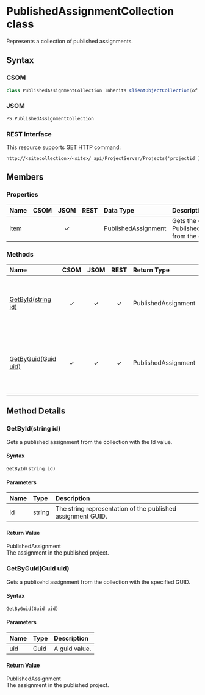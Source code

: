 # PublishedAssignmentCollection class

Represents a collection of published assignments.

## Syntax

### CSOM

```C#
class PublishedAssignmentCollection Inherits ClientObjectCollection(of PublishedAssignment)
```

### JSOM

```
PS.PublishedAssignmentCollection
```

### REST Interface

This resource supports GET HTTP command:

```
http://<sitecollection>/<site>/_api/ProjectServer/Projects('projectid')/Assignments
```

## Members

### Properties

<!-- The following table has left-aligned columns 1,5,6; and center-aligned columns 2,3,4. -->

|**Name**|**CSOM**|**JSOM**|**REST**|**Data Type**|**Description**|
|:-----|:-----:|:-----:|:-----:|:-----|:-----|
|item| |&#x2713;| |PublishedAssignment|Gets the current PublishedAssignment from the collection.|


### Methods

|**Name**|**CSOM**|**JSOM**|**REST**|**Return Type**|**Description**|
|:----- |:-----: |:-----: |:-----: |:----- |:----- |
|[GetById(string id)](#getbyid)|&#x2713;|&#x2713;|&#x2713;|PublishedAssignment|Gets a published assignment from the collection with the Id value.|
|[GetByGuid(Guid uid)](#getbyguid)|&#x2713;|&#x2713;|&#x2713;|PublishedAssignment|Gets a published assignment from the collection with the specified GUID.|


## Method Details

### <a name="getbyid"></a>GetById(string id)

Gets a published assignment from the collection with the Id value.

#### Syntax

```
GetById(string id)
```

#### Parameters

|**Name** |**Type**|**Description**|
|:------ |:----|:------ |
|id| string|The string representation of the published assignment GUID.

#### Return Value

PublishedAssignment<br />
The assignment in the published project.


### <a name="getbyguid"></a> GetByGuid(Guid uid)

Gets a publisehd assignment from the collection with the specified GUID.

#### Syntax

```
GetByGuid(Guid uid)
```

#### Parameters

|**Name** |**Type**|**Description**|
|:------ |:----|:------ |
|uid| Guid|A guid value.

#### Return Value

PublishedAssignment<br />
The assignment in the published project.


